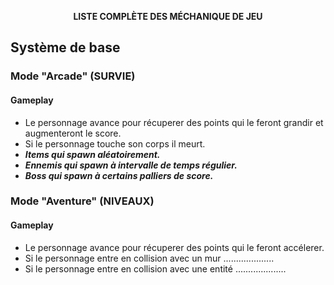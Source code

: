 <p align="center"><b>LISTE COMPLÈTE DES MÉCHANIQUE DE JEU</b></p>

## Système de base

### Mode "Arcade" (SURVIE)
#### Gameplay

- Le personnage avance pour récuperer des points qui le feront grandir et augmenteront le score.
- Si le personnage touche son corps il meurt. 
- <b><i> Items qui spawn aléatoirement.
-  Ennemis qui spawn à intervalle de temps régulier.
-  Boss qui spawn à certains palliers de score. </i></b>


### Mode "Aventure" (NIVEAUX)
#### Gameplay

- Le personnage avance pour récuperer des points qui le feront accélerer.
- Si le personnage entre en collision avec un mur ....................
- Si le personnage entre en collision avec une entité ....................
